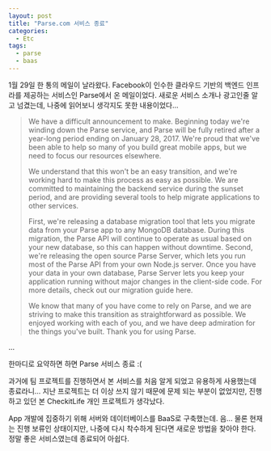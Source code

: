 ```yaml
---
layout: post
title: "Parse.com 서비스 종료"
categories:
  - Etc
tags:
  - parse
  - baas
---
```


1월 29일 한 통의 메일이 날라왔다. Facebook이 인수한 클라우드 기반의 백엔드 인프라를 제공하는 서비스인 Parse에서 온 메일이었다. 새로운 서비스 소개나 광고인줄 알고 넘겼는데, 나중에 읽어보니 생각지도 못한 내용이었다...

> We have a difficult announcement to make. Beginning today we're winding down the Parse service, and Parse will be fully retired after a year-long period ending on January 28, 2017. We're proud that we've been able to help so many of you build great mobile apps, but we need to focus our resources elsewhere.
> 
> We understand that this won't be an easy transition, and we're working hard to make this process as easy as possible. We are committed to maintaining the backend service during the sunset period, and are providing several tools to help migrate applications to other services.
> 
> First, we're releasing a database migration tool that lets you migrate data from your Parse app to any MongoDB database. During this migration, the Parse API will continue to operate as usual based on your new database, so this can happen without downtime. Second, we're releasing the open source Parse Server, which lets you run most of the Parse API from your own Node.js server. Once you have your data in your own database, Parse Server lets you keep your application running without major changes in the client-side code. For more details, check out our migration guide here.
> 
> We know that many of you have come to rely on Parse, and we are striving to make this transition as straightforward as possible. We enjoyed working with each of you, and we have deep admiration for the things you've built. Thank you for using Parse.

...

한마디로 요약하면 하면 Parse 서비스 종료 :(

과거에 팀 프로젝트를 진행하면서 본 서비스를 처음 알게 되었고 유용하게 사용했는데 종료라니... 지난 프로젝트는 더 이상 쓰지 않기 때문에 문제 되는 부분이 없었지만, 진행하고 있던 본 CheckitLife 개인 프로젝트가 생각났다.

App 개발에 집중하기 위해 서버와 데이터베이스를 BaaS로 구축했는데. 음... 물론 현재는 진행 보류인 상태이지만, 나중에 다시 착수하게 된다면 새로운 방법을 찾아야 한다. 정말 좋은 서비스였는데 종료되어 아쉽다.

